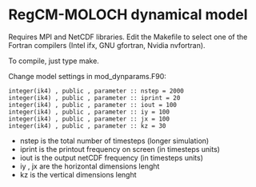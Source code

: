 # RegCM-MOLOCH dynamical model

Requires MPI and NetCDF libraries. Edit the Makefile to select one of the
Fortran compilers (Intel ifx, GNU gfortran, Nvidia nvfortran).

To compile, just type make.

Change model settings in mod\_dynparams.F90:

    integer(ik4) , public , parameter :: nstep = 2000
    integer(ik4) , public , parameter :: iprint = 20
    integer(ik4) , public , parameter :: iout = 100
    integer(ik4) , public , parameter :: iy = 100
    integer(ik4) , public , parameter :: jx = 100
    integer(ik4) , public , parameter :: kz = 30

 * nstep is the total number of timesteps (longer simulation)
 * iprint is the printout frequency on screen (in timesteps units)
 * iout is the output netCDF frequency (in timesteps units)
 * iy , jx are the horizontal dimensions lenght
 * kz is the vertical dimensions lenght

